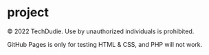 # project

© 2022 TechDudie. Use by unauthorized individuals is prohibited.

GitHub Pages is only for testing HTML & CSS, and PHP will not work.
